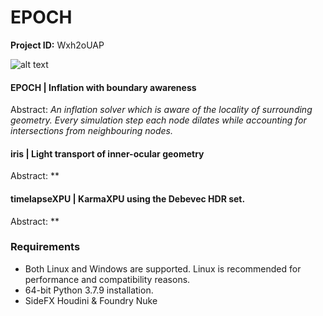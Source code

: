 # EPOCH

**Project ID:** Wxh2oUAP

![alt text](https://github.com/epochlab/epoch/blob/main/sample.png)

#### EPOCH | Inflation with boundary awareness
Abstract: *An inflation solver which is aware of the locality of surrounding geometry. Every simulation step each node dilates while accounting for intersections from neighbouring nodes.*

#### iris | Light transport of inner-ocular geometry
Abstract: **

#### timelapseXPU | KarmaXPU using the Debevec HDR set.
Abstract: **

### Requirements
- Both Linux and Windows are supported. Linux is recommended for performance and compatibility reasons.
- 64-bit Python 3.7.9 installation.
- SideFX Houdini & Foundry Nuke
